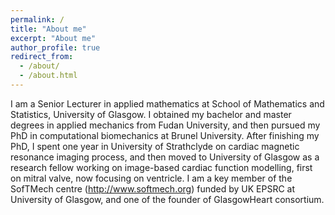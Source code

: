 ```yaml
---
permalink: /
title: "About me"
excerpt: "About me"
author_profile: true
redirect_from:
  - /about/
  - /about.html
---
```


I am a Senior Lecturer in applied mathematics at School of Mathematics and Statistics, University of Glasgow. I obtained my bachelor and master degrees in applied mechanics from Fudan University, and then pursued my PhD in computational biomechanics at Brunel University. After finishing my PhD, I spent one year in University of Strathclyde on cardiac magnetic resonance imaging process, and then moved to University of Glasgow  as a research fellow working on
image-based cardiac function modelling, first on mitral valve, now focusing on ventricle. I am a key member of the SofTMech centre (http://www.softmech.org)  funded by UK EPSRC at University of Glasgow, and one of the founder of GlasgowHeart consortium.

